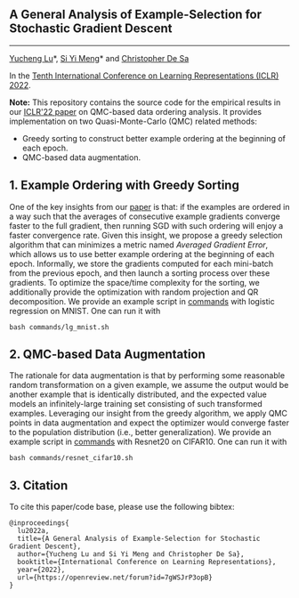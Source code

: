 ## A General Analysis of Example-Selection for Stochastic Gradient Descent
---
[Yucheng Lu](https://www.cs.cornell.edu/~yucheng/)\*, [Si Yi Meng](https://www.cs.cornell.edu/~siyimeng/)\* and [Christopher De Sa](http://www.cs.cornell.edu/~cdesa/)

In the [Tenth International Conference on Learning Representations (ICLR) 2022](https://iclr.cc/Conferences/2022).

**Note:**
This repository contains the source code for the empirical results in our [ICLR'22 paper](https://openreview.net/pdf?id=7gWSJrP3opB) on QMC-based data ordering analysis. It provides implementation on two Quasi-Monte-Carlo (QMC) related methods:
* Greedy sorting to construct better example ordering at the beginning of each epoch.
* QMC-based data augmentation.
  
## 1. Example Ordering with Greedy Sorting
One of the key insights from our [paper](https://openreview.net/pdf?id=7gWSJrP3opB) is that: if the examples are ordered in a way such that the averages of consecutive example gradients converge faster to the full gradient, then running SGD with such ordering will enjoy a faster convergence rate. Given this insight, we propose a greedy selection algorithm that can minimizes a metric named *Averaged Gradient Error*, which allows us to use better example ordering at the beginning of each epoch. Informally, we store the gradients computed for each mini-batch from the previous epoch, and then launch a sorting process over these gradients. To optimize the space/time complexity for the sorting, we additionally provide the optimization with random projection and QR decomposition. We provide an example script in [commands](https://github.com/EugeneLYC/qmc-ordering/tree/main/commands) with logistic regression on MNIST. One can run it with
```
bash commands/lg_mnist.sh
```

## 2. QMC-based Data Augmentation
The rationale for data augmentation is that by performing some reasonable random transformation on a given example, we assume the output would be another example that is identically distributed, and the expected value models an infinitely-large training set consisting of such transformed examples. Leveraging our insight from the greedy algorithm, we apply QMC points in data augmentation and expect the optimizer would converge faster to the population distribution (i.e., better generalization). We provide an example script in [commands](https://github.com/EugeneLYC/qmc-ordering/tree/main/commands) with Resnet20 on CIFAR10. One can run it with
```
bash commands/resnet_cifar10.sh
```


## 3. Citation
To cite this paper/code base, please use the following bibtex:
```
@inproceedings{
  lu2022a,
  title={A General Analysis of Example-Selection for Stochastic Gradient Descent},
  author={Yucheng Lu and Si Yi Meng and Christopher De Sa},
  booktitle={International Conference on Learning Representations},
  year={2022},
  url={https://openreview.net/forum?id=7gWSJrP3opB}
}

```